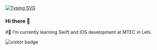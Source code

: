 [![Typing SVG](https://readme-typing-svg.demolab.com?font=Fira+Code&duration=2500&pause=750&color=B10A0A&center=true&width=435&lines=Full+Stack+Web+Developer;IOS+%26+Swift+Developer)](https://git.io/typing-svg)

### Hi there 👋

#🌱 I’m currently learning Swift and IOS development at MTEC in Lehi. 


![visitor badge](https://visitor-badge.glitch.me/badge?page_id=jwenjian.visitor-badge&left_text=MyPageVisitors)

<!--
**BullMooseDev/BullMooseDev** is a ✨ _special_ ✨ repository because its `README.md` (this file) appears on your GitHub profile.

Here are some ideas to get you started:

- 🔭 I’m currently working on ...
- 🌱 I’m currently learning ...
- 👯 I’m looking to collaborate on ...
- 🤔 I’m looking for help with ...
- 💬 Ask me about ...
- 📫 How to reach me: ...
- 😄 Pronouns: ...
- ⚡ Fun fact: ...
-->
